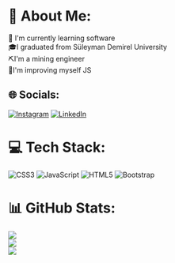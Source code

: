# 💫 About Me:
👀 I'm currently learning software<br>🎓I graduated from Süleyman Demirel University<br>⛏️I'm a mining engineer<br>👑I'm improving myself JS<br>


## 🌐 Socials:
[![Instagram](https://img.shields.io/badge/Instagram-%23E4405F.svg?logo=Instagram&logoColor=white)](https://instagram.com/thecodefatherbk) [![LinkedIn](https://img.shields.io/badge/LinkedIn-%230077B5.svg?logo=linkedin&logoColor=white)](https://linkedin.com/in/burak-kaplan-3a7b48159) 

# 💻 Tech Stack:
![CSS3](https://img.shields.io/badge/css3-%231572B6.svg?style=for-the-badge&logo=css3&logoColor=white) ![JavaScript](https://img.shields.io/badge/javascript-%23323330.svg?style=for-the-badge&logo=javascript&logoColor=%23F7DF1E) ![HTML5](https://img.shields.io/badge/html5-%23E34F26.svg?style=for-the-badge&logo=html5&logoColor=white) ![Bootstrap](https://img.shields.io/badge/bootstrap-%238511FA.svg?style=for-the-badge&logo=bootstrap&logoColor=white)
# 📊 GitHub Stats:
![](https://github-readme-stats.vercel.app/api?username=burakkaplan9&theme=dark&hide_border=false&include_all_commits=false&count_private=false)<br/>
![](https://github-readme-streak-stats.herokuapp.com/?user=burakkaplan9&theme=dark&hide_border=false)<br/>
![](https://github-readme-stats.vercel.app/api/top-langs/?username=burakkaplan9&theme=dark&hide_border=false&include_all_commits=false&count_private=false&layout=compact)

<!-- Proudly created with GPRM ( https://gprm.itsvg.in ) -->
